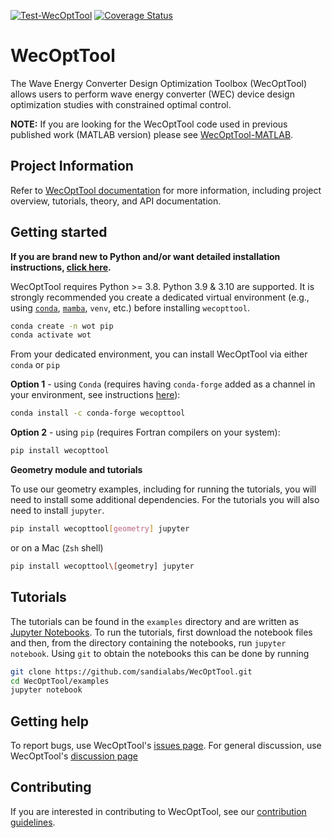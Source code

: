[![Test-WecOptTool](https://github.com/sandialabs/WecOptTool/actions/workflows/push.yml/badge.svg)](https://github.com/sandialabs/WecOptTool/actions/workflows/push.yml)
[![Coverage Status](https://coveralls.io/repos/github/sandialabs/WecOptTool/badge.svg?branch=main)](https://coveralls.io/github/sandialabs/WecOptTool?branch=main)

# WecOptTool
The Wave Energy Converter Design Optimization Toolbox (WecOptTool) allows users to perform wave energy converter (WEC) device design optimization studies with constrained optimal control.

**NOTE:** If you are looking for the WecOptTool code used in previous published work (MATLAB version) please see [WecOptTool-MATLAB](https://github.com/SNL-WaterPower/WecOptTool-MATLAB).

## Project Information
Refer to [WecOptTool documentation](https://sandialabs.github.io/WecOptTool/) for more information, including project overview, tutorials, theory, and API documentation.

## Getting started
**If you are brand new to Python and/or want detailed installation instructions, [click here](https://github.com/sandialabs/WecOptTool/INSTALLATION.md).**

WecOptTool requires Python >= 3.8. Python 3.9 & 3.10 are supported.
It is strongly recommended you create a dedicated virtual environment (e.g., using [`conda`](https://www.anaconda.com/), [`mamba`](https://mamba.readthedocs.io/en/latest/), `venv`, etc.) before installing `wecopttool`.

```bash
conda create -n wot pip
conda activate wot
```

From your dedicated environment, you can install WecOptTool via either `conda` or `pip`

**Option 1** - using `Conda` (requires having `conda-forge` added as a channel in your environment, see instructions [here](https://conda-forge.org/docs/user/introduction.html#how-can-i-install-packages-from-conda-forge)):

```bash
conda install -c conda-forge wecopttool
```

**Option 2** - using `pip` (requires Fortran compilers on your system):

```bash
pip install wecopttool
```

**Geometry module and tutorials**

To use our geometry examples, including for running the tutorials, you will need to install some additional dependencies. 
For the tutorials you will also need to install `jupyter`. 

```bash
pip install wecopttool[geometry] jupyter
```

or on a Mac (`Zsh` shell)

```bash
pip install wecopttool\[geometry] jupyter
```

## Tutorials
The tutorials can be found in the `examples` directory and are written as [Jupyter Notebooks](https://jupyter.org/).
To run the tutorials, first download the notebook files and then, from the directory containing the notebooks, run `jupyter notebook`.
Using `git` to obtain the notebooks this can be done by running

```bash
git clone https://github.com/sandialabs/WecOptTool.git
cd WecOptTool/examples
jupyter notebook
```

## Getting help
To report bugs, use WecOptTool's [issues page](https://github.com/sandialabs/WecOptTool/issues).
For general discussion, use WecOptTool's [discussion page](https://github.com/sandialabs/WecOptTool/discussions)

## Contributing
If you are interested in contributing to WecOptTool, see our [contribution guidelines](https://github.com/sandialabs/WecOptTool/blob/main/.github/CONTRIBUTING.md).
